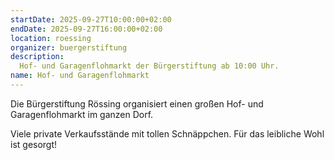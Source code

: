 ```yaml
---
startDate: 2025-09-27T10:00:00+02:00
endDate: 2025-09-27T16:00:00+02:00
location: roessing
organizer: buergerstiftung
description:
  Hof- und Garagenflohmarkt der Bürgerstiftung ab 10:00 Uhr.
name: Hof- und Garagenflohmarkt
---
```


Die Bürgerstiftung Rössing organisiert einen großen Hof- und Garagenflohmarkt im ganzen Dorf.

Viele private Verkaufsstände mit tollen Schnäppchen. Für das leibliche Wohl ist gesorgt!